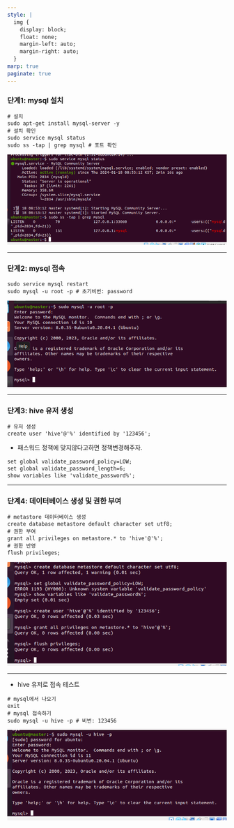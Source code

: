 ```yaml
---
style: |
  img {
    display: block;
    float: none;
    margin-left: auto;
    margin-right: auto;
  }
marp: true
paginate: true
---
```

### 단계1: mysql 설치 
```shell
# 설치 
sudo apt-get install mysql-server -y
# 설치 확인 
sudo service mysql status
sudo ss -tap | grep mysql # 포트 확인
```
![Alt text](./img/image.png)

---
### 단계2: mysql 접속 
```shell
sudo service mysql restart
sudo mysql -u root -p # 초기비번: password
```
![Alt text](./img/image-1.png)

---
### 단계3: hive 유저 생성  
```shell
# 유저 생성
create user 'hive'@'%' identified by '123456';
```
- 패스워드 정책에 맞지않다고하면 정책변경해주자.
```shell
set global validate_password_policy=LOW;
set global validate_password_length=6;
show variables like 'validate_password%';
```

---
### 단계4: 데이터베이스 생성 및 권한 부여 
```shell
# metastore 데이터베이스 생성 
create database metastore default character set utf8;
# 권한 부여 
grant all privileges on metastore.* to 'hive'@'%';
# 권한 반영 
flush privileges;
```
![Alt text](./img/image-2.png)

---
- hive 유저로 접속 테스트 
```shell
# mysql에서 나오기 
exit 
# mysql 접속하기 
sudo mysql -u hive -p # 비번: 123456
```
![Alt text](./img/image-3.png)






